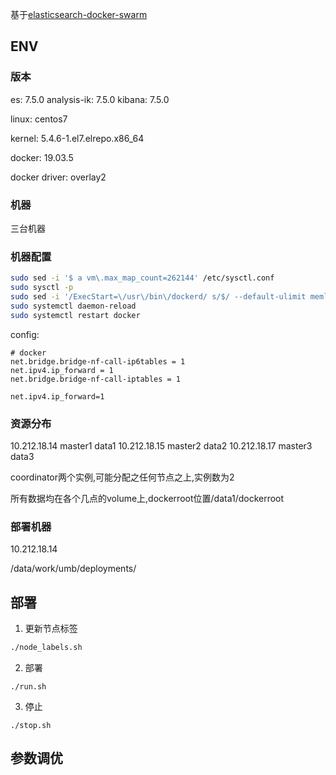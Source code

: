 基于[elasticsearch-docker-swarm](https://github.com/jakubhajek/elasticsearch-docker-swarm)
## ENV
### 版本
es:     7.5.0
analysis-ik: 7.5.0
kibana: 7.5.0

linux: centos7 

kernel: 5.4.6-1.el7.elrepo.x86_64

docker: 19.03.5

docker driver: overlay2

### 机器
三台机器

### 机器配置
``` bash
sudo sed -i '$ a vm\.max_map_count=262144' /etc/sysctl.conf
sudo sysctl -p
sudo sed -i '/ExecStart=\/usr\/bin\/dockerd/ s/$/ --default-ulimit memlock=-1/' /usr/lib/systemd/system/docker.service
sudo systemctl daemon-reload
sudo systemctl restart docker
```

config:
```
# docker
net.bridge.bridge-nf-call-ip6tables = 1
net.ipv4.ip_forward = 1
net.bridge.bridge-nf-call-iptables = 1

net.ipv4.ip_forward=1
```

### 资源分布
10.212.18.14 master1 data1
10.212.18.15 master2 data2
10.212.18.17 master3 data3

coordinator两个实例,可能分配之任何节点之上,实例数为2

所有数据均在各个几点的volume上,dockerroot位置/data1/dockerroot
### 部署机器
10.212.18.14

/data/work/umb/deployments/

## 部署

1. 更新节点标签
``` bash
./node_labels.sh
```

2. 部署
```
./run.sh
```

3. 停止
```
./stop.sh
```

## 参数调优